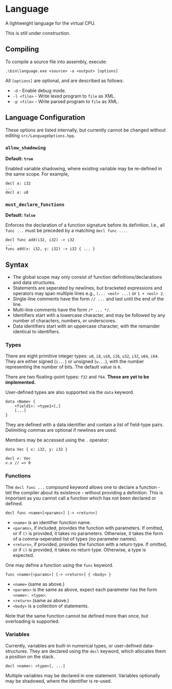 # Language
A lightweight language for the virtual CPU.

This is still under construction.

## Compiling
To compile a source file into assembly, execute:
```
.\bin\language.exe <source> -o <output> [options]
```

All `[options]` are optional, and are described as follows:
- `-d` - Enable debug mode.
- `-l <file>` - Write lexed program to `file` as XML.
- `-p <file>` - Write parsed program to `file` as XML.

## Language Configuration
These options are listed internally, but currently cannot be changed without editing `src/LanguageOptions.hpp`.

### `allow_shadowing`

**Default: `true`**

Enabled variable shadowing, where existing variable may be re-defined in the same scope. For example,

```
decl a: i32
...
decl a: u8
```

### `must_declare_functions`

**Default: `false`**

Enforces the declaration of a function signature before its definition. I.e., all `func ...` must be preceded by a matching `decl func ...`.

```
decl func add(i32, i32) -> i32
...
func add(x: i32, y: i32) -> i32 { ... }
```

## Syntax

- The global scope may only consist of function definitions/declarations and data structures.
- Statements are seperated by newlines, but bracketed expressions and operators may span multiple lines e.g., `(... <eol> ...)` or `1 + <eol> 2`.
- Single-line comments have the form `// ...` and last until the end of the line.
- Multi-line comments have the form `/* ... */`.
- Identifiers start with a lowercase character, and may be followed by any number of characters, numbers, or underscores.
- Data identifiers start with an uppercase character, with the remainder identical to identifiers.

### Types

There are eight primitive integer types: `u8`, `i8`, `u16`, `i16`, `u32`, `i32`, `u64`, `i64`. They are either signed (`i...`) or unsigned (`u...`), with the number representing the number of bits. The default value is `0`.

There are two floating-point types: `f32` and `f64`. **These are yet to be implemented.**

User-defined types are also supported via the `data` keyword.

```
data <Name> {
    <field1>: <type1>[,]
    [...]
}
```

They are defined with a data identifier and contain a list of field-type pairs. Delimiting commas are optional if newlines are used.

Members may be accessed using the `.` operator:

```
data Vec { x: i32, y: i32 }

decl v: Vec
v.x // => 0
```

### Functions

The `decl func ...` compound keyword allows one to declare a function - tell the compiler about its existence - without providing a definition.
This is important as you cannot call a function which has not been declared or defined.

```
decl func <name>[<params>] [-> <return>]
```

- `<name>` is an identifier function name.
- `<params>`, if included, provides the function with parameters. If omitted, or if `()` is provided, it takes no parameters. Otherwise, it takes the form of a comma-seperated list of types (no parameter names).
- `<return>`, if provided, provides the function with a return type. If omitted, or if `()` is provided, it takes no return type. Otherwise, a type is expected.

One may define a function using the `func` keyword.

```
func <name>[<params>] [-> <return>] { <body> }
```

- `<name>` (same as above.)
- `<params>` is the same as above, expect each parameter has the form `<name>: <type>`.
- `<return>` (same as above.)
- `<body>` is a collection of statements.

Note that the same function cannot be defined more than once, but overloading is supported.

### Variables
Currently, variables are built-in numerical types, or user-defined data-structures. They are declared using the `decl` keyword, which allocates them a position on the stack.

```
decl <name>: <type>[, ...]
```

Multiple variables may be declared in one statement. Variables optionally may be shadowed, where the identifier is re-used.
